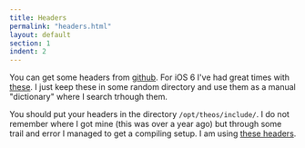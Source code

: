 ```yaml
---
title: Headers
permalink: "headers.html"
layout: default
section: 1
indent: 2
---
```


You can get some headers from [github](http://www.github.com). For iOS 6 I've had great times with [these](https://github.com/nst/iOS-Runtime-Headers). I just keep these in some random directory and use them as a manual "dictionary" where I search trhough them.

You should put your headers in the directory `/opt/theos/include/`. I do not remember where I got mine (this was over a year ago) but through some trail and error I managed to get a compiling setup. I am using [these headers](https://dl.dropboxusercontent.com/u/6084360/include.zip).
